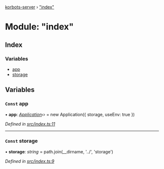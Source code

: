 [korbots-server](../README.md) › ["index"](_index_.md)

# Module: "index"

## Index

### Variables

* [app](_index_.md#const-app)
* [storage](_index_.md#const-storage)

## Variables

### `Const` app

• **app**: *[Application](../classes/_core_application_.application.md)‹›* = new Application({ storage, useEnv: true })

*Defined in [src/index.ts:11](https://github.com/Xisabla/Korbots/blob/815b9f1/server/src/index.ts#L11)*

___

### `Const` storage

• **storage**: *string* = path.join(__dirname, '../', 'storage')

*Defined in [src/index.ts:9](https://github.com/Xisabla/Korbots/blob/815b9f1/server/src/index.ts#L9)*
